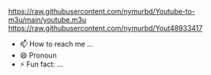   https://raw.githubusercontent.com/nymurbd/Youtube-to-m3u/main/youtube.m3u
https://raw.githubusercontent.com/nymurbd/Yout48933417
- 📫 How to reach me ...
- 😄 Pronoun
- ⚡ Fun fact: ...

<!---
Akimoi/Akimoi is a ✨ special ✨ repository because its `README.md` (this file) appears on your GitHub profile.
You can click the Preview link to take a look at your changes.
-->
